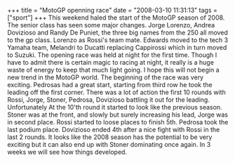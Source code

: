 +++
title = "MotoGP openning race"
date = "2008-03-10 11:31:13"
tags = ["sport"]
+++
This weekend haled the start of the MotoGP season of 2008. The senior class
has seen some major changes. Jorge Lorenzo, Andrea Dovizioso and Randy De
Puniet, the three big names from the 250 all moved to the gp class. Lorenzo as
Rossi's team mate. Edwards moved to the tech 3 Yamaha team, Melandri to
Ducatti replacing Cappirossi which in turn moved to Suzuki. The opening race
was held at night for the first time. Though I have to admit there is certain
magic to racing at night, it really is a huge waste of energy to keep that
much light going. I hope this will not begin a new trend in the MotoGP world.
The beginning of the race was very exciting. Pedrosas had a great start,
starting from third row he took the leading off the first corner. There was a
lot of action the first 10 rounds with Rossi, Jorge, Stoner, Pedrosa,
Dovizioso battling it out for the leading. Unfortunately At the 10'th round it
started to look like the previous season. Stoner was at the front, and slowly
but surely increasing his lead, Jorge was in second place. Rossi started to
loose places to finish 5th. Pedrosa took the last podium place. Dovizioso
ended 4th after a nice fight with Rossi in the last 2 rounds. It looks like
the 2008 season has the potential to be very exciting but it can also end up
with Stoner dominating once again. In 3 weeks we will see how things
developed.

